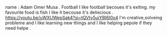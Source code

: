 name : Adam Omer Musa .
Football I like football becoues it's exiting. 
my favourite food is fish I like it becouse it's deliecious .
https://youtu.be/uWXUWepSak4?si=tQVty5uiYBI6I0x4
I'm creative,solveing probleme and I like learning new things and I like helping pepole if they need helpe .
